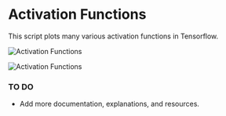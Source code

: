 # Activation Functions

This script plots many various activation functions in Tensorflow.

![Activation Functions](https://github.com/nfmcclure/tensorflow_cookbook/blob/master/01_Introduction/images/06_activation_funs1.png "Activation Functions")

![Activation Functions](https://github.com/nfmcclure/tensorflow_cookbook/blob/master/01_Introduction/images/06_activation_funs2.png "Activation Functions")

### TO DO

 - Add more documentation, explanations, and resources.

